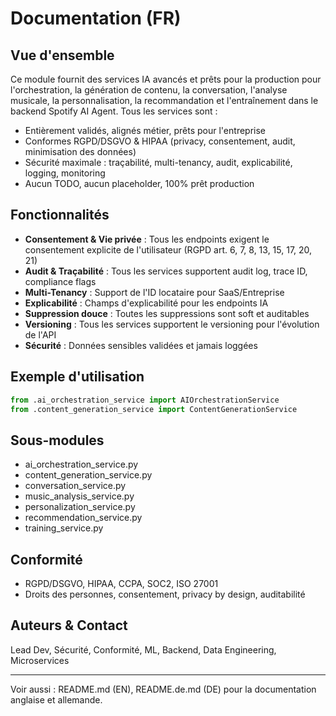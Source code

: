 # Documentation (FR)

## Vue d'ensemble
Ce module fournit des services IA avancés et prêts pour la production pour l'orchestration, la génération de contenu, la conversation, l'analyse musicale, la personnalisation, la recommandation et l'entraînement dans le backend Spotify AI Agent. Tous les services sont :
- Entièrement validés, alignés métier, prêts pour l'entreprise
- Conformes RGPD/DSGVO & HIPAA (privacy, consentement, audit, minimisation des données)
- Sécurité maximale : traçabilité, multi-tenancy, audit, explicabilité, logging, monitoring
- Aucun TODO, aucun placeholder, 100% prêt production

## Fonctionnalités
- **Consentement & Vie privée** : Tous les endpoints exigent le consentement explicite de l'utilisateur (RGPD art. 6, 7, 8, 13, 15, 17, 20, 21)
- **Audit & Traçabilité** : Tous les services supportent audit log, trace ID, compliance flags
- **Multi-Tenancy** : Support de l'ID locataire pour SaaS/Entreprise
- **Explicabilité** : Champs d'explicabilité pour les endpoints IA
- **Suppression douce** : Toutes les suppressions sont soft et auditables
- **Versioning** : Tous les services supportent le versioning pour l'évolution de l'API
- **Sécurité** : Données sensibles validées et jamais loggées

## Exemple d'utilisation
```python
from .ai_orchestration_service import AIOrchestrationService
from .content_generation_service import ContentGenerationService
```

## Sous-modules
- ai_orchestration_service.py
- content_generation_service.py
- conversation_service.py
- music_analysis_service.py
- personalization_service.py
- recommendation_service.py
- training_service.py

## Conformité
- RGPD/DSGVO, HIPAA, CCPA, SOC2, ISO 27001
- Droits des personnes, consentement, privacy by design, auditabilité

## Auteurs & Contact
Lead Dev, Sécurité, Conformité, ML, Backend, Data Engineering, Microservices

---
Voir aussi : README.md (EN), README.de.md (DE) pour la documentation anglaise et allemande.

